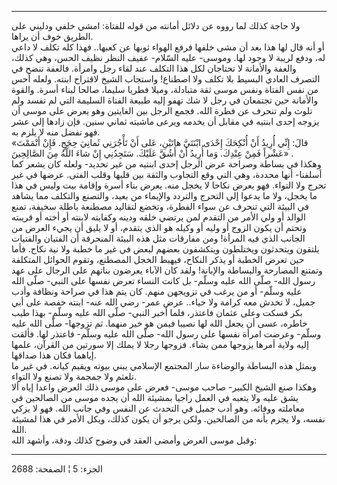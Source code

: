 ------------------------------------------------------------------------

ولا حاجة كذلك لما رووه عن دلائل أمانته من قوله للفتاة: امشي خلفي ودليني
على الطريق خوف أن يراها.  
أو أنه قال لها هذا بعد أن مشى خلفها فرفع الهواء ثوبها عن كعبها.. فهذا
كله تكلف لا داعي له، ودفع لريبة لا وجود لها. وموسى- عليه السّلام- عفيف
النظر نظيف الحس، وهي كذلك، والعفة والأمانة لا تحتاجان لكل هذا التكلف عند
لقاء رجل وامرأة. فالعفة تنضح في التصرف العادي البسيط بلا تكلف ولا
اصطناع! واستجاب الشيخ لاقتراح ابنته. ولعله أحس من نفس الفتاة ونفس موسى
ثقة متبادلة، وميلا فطريا سليما، صالحا لبناء أسرة. والقوة والأمانة حين
تجتمعان في رجل لا شك تهفو إليه طبيعة الفتاة السليمة التي لم تفسد ولم
تلوث ولم تنحرف عن فطرة الله. فجمع الرجل بين الغايتين وهو يعرض على موسى
أن يزوجه إحدى ابنتيه في مقابل أن يخدمه ويرعى ماشيته ثماني سنين. فإن
زادها إلى عشر فهو تفضل منه لا يلزم به.  
«قالَ: إِنِّي أُرِيدُ أَنْ أُنْكِحَكَ إِحْدَى ابْنَتَيَّ هاتَيْنِ، عَلى أَنْ تَأْجُرَنِي ثَمانِيَ حِجَجٍ. فَإِنْ
أَتْمَمْتَ عَشْراً فَمِنْ عِنْدِكَ. وَما أُرِيدُ أَنْ أَشُقَّ عَلَيْكَ. سَتَجِدُنِي إِنْ شاءَ اللَّهُ مِنَ
الصَّالِحِينَ» .  
وهكذا في بساطة وصراحة عرض الرجل إحدى ابنتيه من غير تحديد- ولعله كان يشعر
كما أسلفنا- أنها محددة، وهي التي وقع التجاوب والثقة بين قلبها وقلب
الفتى. عرضها في غير تحرج ولا التواء. فهو يعرض نكاحا لا يخجل منه. يعرض
بناء أسرة وإقامة بيت وليس في هذا ما يخجل، ولا ما يدعوا إلى التحرج
والتردد والإيماء من بعيد، والتصنع والتكلف مما يشاهد في البيئة التي تنحرف
عن سواء الفطرة، وتخضع لتقاليد مصطنعة باطلة سخيفة، تمنع الوالد أو ولي
الأمر من التقدم لمن يرتضي خلقه ودينه وكفايته لابنته أو أخته أو قريبته
وتحتم أن يكون الزوج أو وليه أو وكيله هو الذي يتقدم، أو لا يليق أن يجيء
العرض من الجانب الذي فيه المرأة! ومن مفارقات مثل هذه البيئة المنحرفة أن
الفتيان والفتيات يلتقون ويتحدثون ويختلطون ويتكشفون بعضهم لبعض في غير ما
خطبة ولا نية نكاح. فأما حين تعرض الخطبة أو يذكر النكاح، فيهبط الخجل
المصطنع، وتقوم الحوائل المتكلفة وتمتنع المصارحة والبساطة والإبانة! ولقد
كان الآباء يعرضون بناتهم على الرجال على عهد رسول الله- صلّى الله عليه
وسلّم- بل كانت النساء تعرض نفسها على النبي- صلّى الله عليه وسلّم- أو من
يرغب في تزويجهن منهم. كان يتم هذا في صراحة ونظافة وأدب جميل، لا تخدش معه
كرامة ولا حياء.. عرض عمر- رضي الله عنه- ابنته حفصة على أبي بكر فسكت وعلى
عثمان فاعتذر، فلما أخبر النبي- صلّى الله عليه وسلّم- بهذا طيب خاطره، عسى
أن يجعل الله لها نصيبا فيمن هو خير منهما. ثم تزوجها- صلّى الله عليه وسلّم-
وعرضت امرأة نفسها على رسول الله- صلّى الله عليه وسلّم- فاعتذر لها. فألقت
إليه ولاية أمرها يزوجها ممن يشاء. فزوجها رجلا لا يملك إلا سورتين من
القرآن، علمها إياهما فكان هذا صداقها.  
وبمثل هذه البساطة والوضاءة سار المجتمع الإسلامي يبني بيوته ويقيم كيانه.
في غير ما تلعثم ولا جمجمة ولا تصنع ولا التواء.  
وهكذا صنع الشيخ الكبير- صاحب موسى- فعرض على موسى ذلك العرض واعدا إياه
ألا يشق عليه ولا يتعبه في العمل راجيا بمشيئة الله أن يجده موسى من
الصالحين في معاملته ووفائه. وهو أدب جميل في التحدث عن النفس وفي جانب
الله. فهو لا يزكي نفسه، ولا يجزم بأنه من الصالحين. ولكن يرجو أن يكون
كذلك، ويكل الأمر في هذا لمشيئة الله.  
وقبل موسى العرض وأمضى العقد في وضوح كذلك ودقة، وأشهد الله:

------------------------------------------------------------------------

الجزء: 5 ¦ الصفحة: 2688
